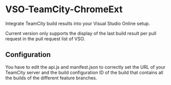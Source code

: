 # VSO-TeamCity-ChromeExt
Integrate TeamCity build results into your Visual Studio Online setup.

Current version only supports the display of the last build result per pull request in the pull request list of VSO. 

## Configuration

You have to edit the api.js and manifest.json to correctly set the URL of your TeamCity server and the build configuration ID of the build that contains all the builds of the different feature branches.